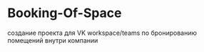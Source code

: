 # Booking-Of-Space
создание проекта для VK workspace/teams по бронированию помещений внутри компании
